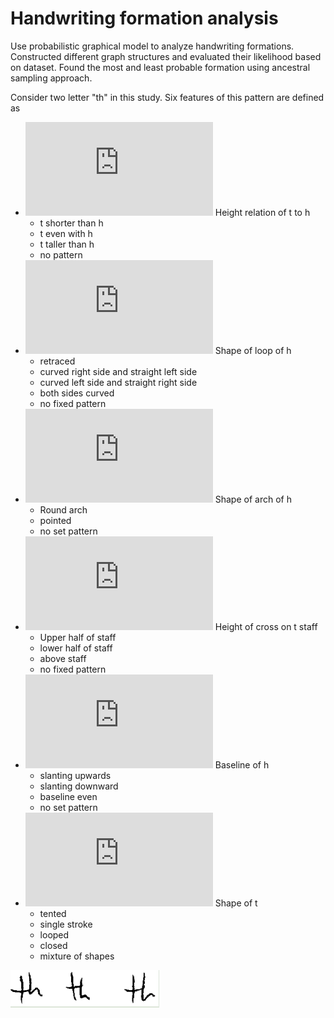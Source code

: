 # Handwriting formation analysis

Use probabilistic graphical model to analyze handwriting formations. Constructed different graph structures and evaluated their likelihood based on dataset. Found the most and least probable formation using ancestral sampling approach.

Consider two letter "th" in this study. Six features of this pattern are defined as
- ![](https://latex.codecogs.com/gif.latex?x_%7B1%7D) Height relation of t to h
  - t shorter than h
  - t even with h 
  - t taller than h
  - no pattern
- ![img](https://latex.codecogs.com/gif.latex?x_%7B2%7D) Shape of loop of h
  - retraced
  - curved right side and straight left side
  - curved left side and straight right side
  - both sides curved
  - no fixed pattern
- ![img](http://www.sciweavers.org/tex2img.php?eq=x_%7B3%7D&bc=White&fc=Black&im=jpg&fs=12&ff=arev&edit=0) Shape of arch of h
  - Round arch
  - pointed
  - no set pattern
- ![img](http://www.sciweavers.org/tex2img.php?eq=x_%7B4%7D&bc=White&fc=Black&im=jpg&fs=12&ff=arev&edit=0) Height of cross on t staff
  - Upper half of staff
  - lower half of staff
  - above staff
  - no fixed pattern
- ![img](http://www.sciweavers.org/tex2img.php?eq=x_%7B5%7D&bc=White&fc=Black&im=jpg&fs=12&ff=arev&edit=0) Baseline of h
  - slanting upwards
  - slanting downward
  - baseline even
  - no set pattern
- ![img](http://www.sciweavers.org/tex2img.php?eq=x_%7B6%7D&bc=White&fc=Black&im=jpg&fs=12&ff=arev&edit=0) Shape of t
  - tented
  - single stroke 
  - looped
  - closed
  - mixture of shapes

![](figures/th_1.png)
